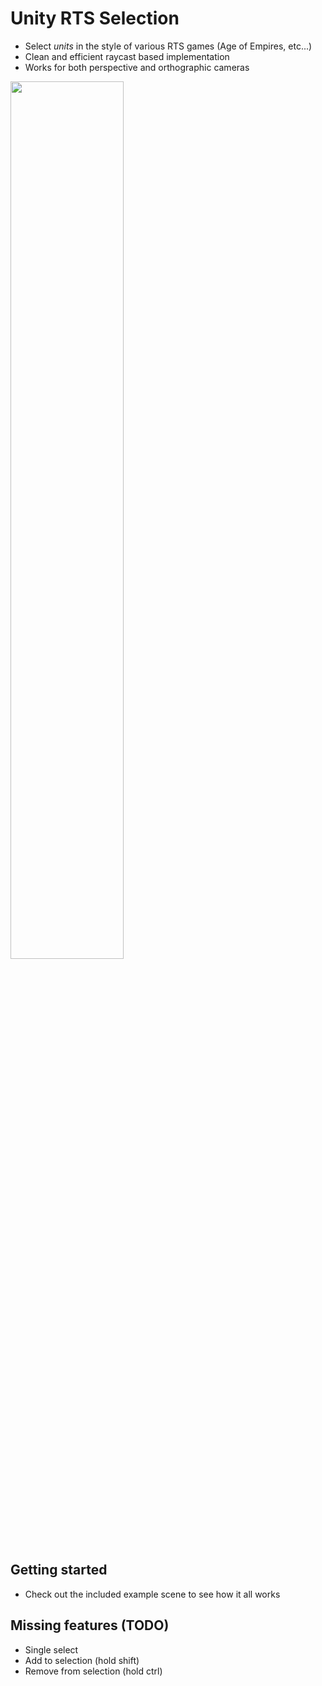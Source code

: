 # Unity RTS Selection

- Select *units* in the style of various RTS games (Age of Empires, etc...)
- Clean and efficient raycast based implementation
- Works for both perspective and orthographic cameras

<img src="https://user-images.githubusercontent.com/18125997/186161734-3bd20ce3-39bb-4f28-8f8e-f24d768c6732.gif" width="60%">


## Getting started

- Check out the included example scene to see how it all works

## Missing features (TODO)

- Single select
- Add to selection (hold shift)
- Remove from selection (hold ctrl)


